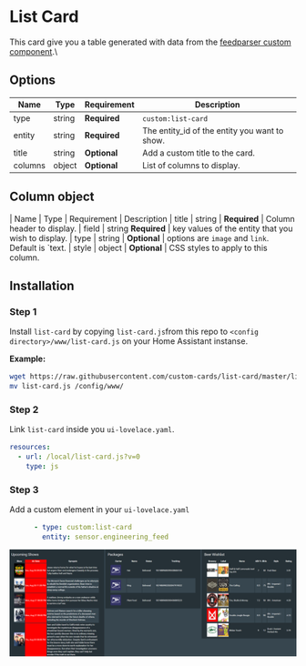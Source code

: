 # List Card

This card give you a table generated with data from the [feedparser custom component](https://github.com/custom-components/sensor.feedparser).\

## Options

| Name | Type | Requirement | Description
| ---- | ---- | ------- | -----------
| type | string | **Required** | `custom:list-card`
| entity | string | **Required** | The entity_id of the entity you want to show.
| title | string | **Optional** | Add a custom title to the card.
| columns | object | **Optional** | List of columns to display.

## Column object

| Name | Type | Requirement | Description
| title | string | **Required** | Column header to display.
| field | string **Required** | key values of the entity that you wish to display.
| type | string | **Optional** | options are `image` and `link`. Default is `text.
| style | object | **Optional** | CSS styles to apply to this column.


## Installation

### Step 1

Install `list-card` by copying `list-card.js`from this repo to `<config directory>/www/list-card.js` on your Home Assistant instanse.

**Example:**

```bash
wget https://raw.githubusercontent.com/custom-cards/list-card/master/list-card.js
mv list-card.js /config/www/
```

### Step 2

Link `list-card` inside you `ui-lovelace.yaml`.

```yaml
resources:
  - url: /local/list-card.js?v=0
    type: js
```

### Step 3

Add a custom element in your `ui-lovelace.yaml`

```yaml
      - type: custom:list-card
        entity: sensor.engineering_feed
```

![example](example.png)